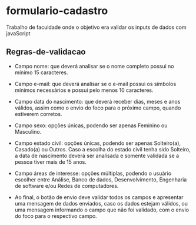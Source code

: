 # formulario-cadastro
Trabalho de faculdade onde o objetivo era validar os inputs de dados com javaScript
## Regras-de-validacao
* Campo nome: que deverá analisar se o nome completo possui no mínimo 15 caracteres.
* Campo e-mail: que deverá analisar se o e-mail possui os símbolos mínimos necessários e possui pelo menos 10 caracteres.
* Campo data do nascimento: que deverá receber dias, meses e anos válidos, assim como o envio do foco para o próximo campo, quando estiverem corretos.
* Campo sexo: opções únicas, podendo ser apenas Feminino ou Masculino.
* Campo estado civil: opções únicas, podendo ser apenas Solteiro(a), Casado(a) ou Outros. Caso a escolha do estado civil tenha sido Solteiro, a data de nascimento deverá ser analisada e somente validada se a pessoa tiver mais de 15 anos.
* Campo áreas de interesse: opções múltiplas, podendo o usuário escolher entre Análise, Banco de dados, Desenvolvimento, Engenharia de software e/ou Redes de computadores.

* Ao final, o botão de envio deve validar todos os campos e apresentar uma mensagem de dados enviados, caso os dados estejam válidos, ou uma mensagem informando o campo que não foi validado, com o envio do foco para o respectivo campo.
